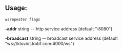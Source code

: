 ## Usage:
```bash
wsrepeater flags
```

**-addr** string -- http service address (default ":8080")

**-broadcast** string -- broadcast service address (default "ws://ktuviot.kbb1.com:4000/ws")
